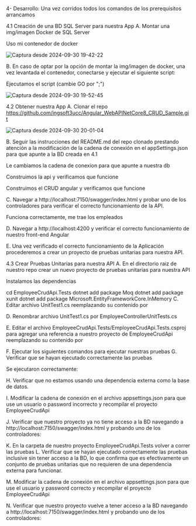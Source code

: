 4- Desarrollo:
 Una vez corridos todos los comandos de los prerequisitos arrancamos

 4.1 Creación de una BD SQL Server para nuestra App
A. Montar una img/imagen Docker de SQL Server 

Uso mi contenedor de docker 

![Captura desde 2024-09-30 19-42-22](https://github.com/user-attachments/assets/e56af2f0-ec42-465e-83ab-d8ca0d784ebb)


B. En caso de optar por la opción de montar la img/imagen de docker, una vez levantada el contenedor, conectarse y ejecutar el siguiente script:

Ejecutamos el script (cambie GO por ";")


![Captura desde 2024-09-30 19-52-45](https://github.com/user-attachments/assets/42c9769d-dc80-488c-bda0-ac5b2303b8e6)



4.2 Obtener nuestra App
A. Clonar el repo https://github.com/ingsoft3ucc/Angular_WebAPINetCore8_CRUD_Sample.git

![Captura desde 2024-09-30 20-01-04](https://github.com/user-attachments/assets/9ca8e544-7ee6-45a6-a6cd-e48ac2e2854a)


B. Seguir las instrucciones del README.md del repo clonado prestando atención a la modificación de la cadena de conexión en el appSettings.json para que apunte a la BD creada en 4.1

Le cambiamos la cadena de conexion para que apunte a nuestra db



Construimos la api y verificamos que funcione




Construimos el CRUD angular y verificamos que funcione

 

C. Navegar a http://localhost:7150/swagger/index.html y probar uno de los controladores para verificar el correcto funcionamiento de la API.

Funciona correctamente, me trae los empleados



D. Navegar a http://localhost:4200 y verificar el correcto funcionamiento de nuestro front-end Angular



E. Una vez verificado el correcto funcionamiento de la Aplicación procederemos a crear un proyecto de pruebas unitarias para nuestra API.

4.3 Crear Pruebas Unitarias para nuestra API
A. En el directorio raiz de nuestro repo crear un nuevo proyecto de pruebas unitarias para nuestra API



Instalamos las dependencias

cd EmployeeCrudApi.Tests 
dotnet add package Moq
dotnet add package xunit
dotnet add package Microsoft.EntityFrameworkCore.InMemory
C. Editar archivo UnitTest1.cs reemplazando su contenido por



D. Renombrar archivo UnitTest1.cs por EmployeeControllerUnitTests.cs



E. Editar el archivo EmployeeCrudApi.Tests/EmployeeCrudApi.Tests.csproj para agregar una referencia a nuestro proyecto de EmployeeCrudApi reemplazando su contenido por



F. Ejecutar los siguientes comandos para ejecutar nuestras pruebas G. Verificar que se hayan ejecutado correctamente las pruebas

Se ejecutaron correctamente:



H. Verificar que no estamos usando una dependencia externa como la base de datos.

I. Modificar la cadena de conexión en el archivo appsettings.json para que use un usuario o password incorrecto y recompilar el proyecto EmployeeCrudApi





J. Verificar que nuestro proyecto ya no tiene acceso a la BD navegando a http://localhost:7150/swagger/index.html y probando uno de los controladores:



K. En la carpeta de nuestro proyecto EmployeeCrudApi.Tests volver a correr las pruebas L. Verificar que se hayan ejecutado correctamente las pruebas inclusive sin tener acceso a la BD, lo que confirma que es efectivamente un conjunto de pruebas unitarias que no requieren de una dependencia externa para funcionar.



M. Modificar la cadena de conexión en el archivo appsettings.json para que use el usuario y password correcto y recompilar el proyecto EmployeeCrudApi



N. Verificar que nuestro proyecto vuelve a tener acceso a la BD navegando a http://localhost:7150/swagger/index.html y probando uno de los controladores:
